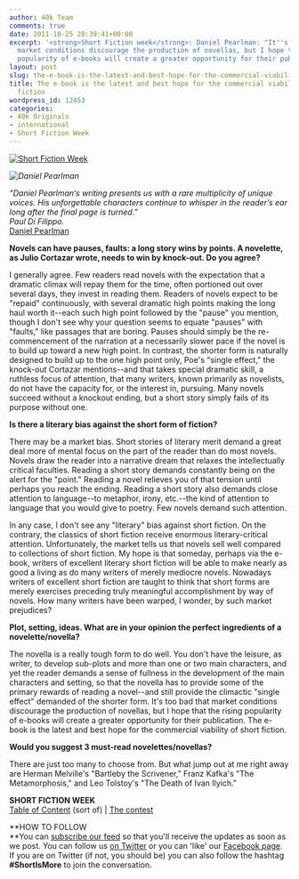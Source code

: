 ```yaml
---
author: 40k Team
comments: true
date: 2011-10-25 20:39:41+00:00
excerpt: '<strong>Short Fiction week</strong>: Daniel Pearlman: "It''s too bad that
  market conditions discourage the production of novellas, but I hope that the rising
  popularity of e-books will create a greater opportunity for their publication."'
layout: post
slug: the-e-book-is-the-latest-and-best-hope-for-the-commercial-viability-of-short-fiction
title: The e-book is the latest and best hope for the commercial viability of short
  fiction
wordpress_id: 12453
categories:
- 40k Originals
- international
- Short Fiction Week
---
```


[![Short Fiction Week](http://www.40kbooks.com/wp-content/uploads/SFWlogolungo.jpg)](http://www.40kbooks.com/?page_id=12346)

_![Daniel Pearlman](http://www.40kbooks.com/wp-content/uploads/dp.jpg)_

_“Daniel Pearlman‘s writing presents us with a rare multiplicity of unique voices. His unforgettable characters continue to whisper in the reader’s ear long after the final page is turned.”  
Paul Di Filippo._  
[Daniel Pearlman](http://www.40kbooks.com/?p=7684)  

**Novels can have pauses, faults: a long story wins by points. A novelette, as Julio Cortazar wrote, needs to win by knock-out. Do you agree?**

I generally agree. Few readers read novels with the expectation that a dramatic climax will repay them for the time, often portioned out over several days, they invest in reading them. Readers of novels expect to be "repaid" continuously, with several dramatic high points making the long haul worth it--each such high point followed by the "pause" you mention, though I don't see why your question seems to equate "pauses" with "faults," like passages that are boring. Pauses should simply be the re-commencement of the narration at a necessarily slower pace if the novel is to build up toward a new high point. In contrast, the shorter form is naturally designed to build up to the one high point only, Poe's "single effect," the knock-out Cortazar mentions--and that takes special dramatic skill, a ruthless focus of attention, that many writers, known primarily as novelists, do not have the capacity for, or the interest in, pursuing. Many novels succeed without a knockout ending, but a short story simply fails of its purpose without one.

**Is there a literary bias against the short form of fiction?**

There may be a market bias. Short stories of literary merit demand a great deal more of mental focus on the part of the reader than do most novels. Novels draw the reader into a narrative dream that relaxes the intellectually critical faculties. Reading a short story demands constantly being on the alert for the "point." Reading a novel relieves you of that tension until perhaps you reach the ending. Reading a short story also demands close attention to language--to metaphor, irony, etc.--the kind of attention to language that you would give to poetry. Few novels demand such attention.

In any case, I don't see any "literary" bias against short fiction. On the contrary, the classics of short fiction receive enormous literary-critical attention. Unfortunately, the market tells us that novels sell well compared to collections of short fiction. My hope is that someday, perhaps via the e-book, writers of excellent literary short fiction will be able to make nearly as good a living as do many writers of merely mediocre novels. Nowadays writers of excellent short fiction are taught to think that short forms are merely exercises preceding truly meaningful accomplishment by way of novels. How many writers have been warped, I wonder, by such market prejudices?

**Plot, setting, ideas. What are in your opinion the perfect ingredients of a novelette/novella?**

The novella is a really tough form to do well. You don't have the leisure, as writer, to develop sub-plots and more than one or two main characters, and yet the reader demands a sense of fullness in the development of the main characters and setting, so that the novella has to provide some of the primary rewards of reading a novel--and still provide the climactic "single effect" demanded of the shorter form. It's too bad that market conditions discourage the production of novellas, but I hope that the rising popularity of e-books will create a greater opportunity for their publication. The e-book is the latest and best hope for the commercial viability of short fiction.

**Would you suggest 3 must-read novelettes/novellas?**

There are just too many to choose from. But what jump out at me right away are Herman Melville's "Bartleby the Scrivener," Franz Kafka's "The Metamorphosis," and Leo Tolstoy's "The Death of Ivan Ilyich."

**SHORT FICTION WEEK**  
[Table of Content](http://www.40kbooks.com/?page_id=12346) (sort of) | [The contest](http://www.40kbooks.com/?p=12310)

**HOW TO FOLLOW  
**You can [subscribe our feed](feed://www.40kbooks.com/?feed=rss2) so that you'll receive the updates as soon as we post. You can follow us [on Twitter](http://twitter.com/#!/40kBooks) or you can 'like' our [Facebook page](http://www.facebook.com/40kbooks).  
If you are on Twitter (if not, you should be) you can also follow the hashtag **#ShortIsMore** to join the conversation.
